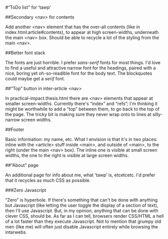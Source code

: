 #“ToDo list” for ‘tawp’

##Secondary &lt;nav&gt; for contents

Add another &lt;nav&gt; element that has the over-all contents (like in index.html:article#contents), to appear at high screen-widths, underneath the main &lt;nav&gt; box.  Should be able to recycle a lot of the styling from the main &lt;nav&gt;.

##Better font stack

The fonts are just horrible.  I prefer *sans-serif* fonts for most things.  I'd love to find a useful and attractive narrow font for the headings, paired with a nice, boring yet oh-so-readible font for the body text.  The blockquotes could maybe get a *serif* font.

##“Top” button in inter-article &lt;nav&gt;

In practical-impact.thesis.html there are &lt;nav&gt; elements that appear at smaller screen-widths.  Currently there's “index” and “refs”; I'm thinking it might be worthwhile to add a “top” between them, to go back to the top of the page.  The tricky bit is making sure they never wrap onto to lines at silly-narrow screen widths.

##Footer

Basic information: my name, etc.  What I envision is that it's in two places: inline with the &lt;article&gt; stuff inside &lt;main&gt;, and outside of &lt;main&gt;, to the right (under the main &lt;nav&gt; box).  The inline one is visible at small screen widths, the one to the right is visible at large screen widths.

##“About” page

An additional page for info about me, what ‘tawp’ is, etcetcetc.  I'd prefer that it recycles as much CSS as possible.

###Zero Javascript

“Zero” is hyperbole.  If there's something that can't be done with anything but Javascript (like letting the user toggle the display of a section of text), then I'll use Javascript.  But, in my opinion, anything that can be done with clever CSS, should be.  As far as I can tell, browsers render CSS/HTML a hell of a lot faster than they execute Javascript.  Not to mention that grumpy old men (like me) will often just disable Javascript entirely while browsing the intarwebs.



